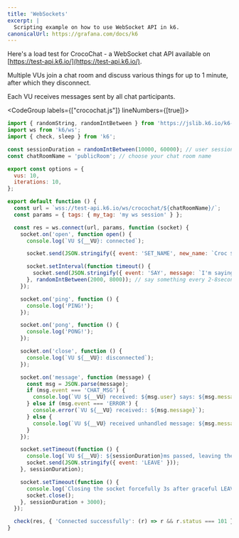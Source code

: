 ```yaml
---
title: 'WebSockets'
excerpt: |
  Scripting example on how to use WebSocket API in k6.
canonicalUrl: https://grafana.com/docs/k6
---
```


Here's a load test for CrocoChat - a WebSocket chat API available on [https://test-api.k6.io/](https://test-api.k6.io/).

Multiple VUs join a chat room and discuss various things for up to 1 minute, after which they disconnect.

Each VU receives messages sent by all chat participants.

<CodeGroup labels={["crocochat.js"]} lineNumbers={[true]}>

```javascript
import { randomString, randomIntBetween } from 'https://jslib.k6.io/k6-utils/1.2.0/index.js';
import ws from 'k6/ws';
import { check, sleep } from 'k6';

const sessionDuration = randomIntBetween(10000, 60000); // user session between 10s and 1m
const chatRoomName = 'publicRoom'; // choose your chat room name

export const options = {
  vus: 10,
  iterations: 10,
};

export default function () {
  const url = `wss://test-api.k6.io/ws/crocochat/${chatRoomName}/`;
  const params = { tags: { my_tag: 'my ws session' } };

  const res = ws.connect(url, params, function (socket) {
    socket.on('open', function open() {
      console.log(`VU ${__VU}: connected`);

      socket.send(JSON.stringify({ event: 'SET_NAME', new_name: `Croc ${__VU}` }));

      socket.setInterval(function timeout() {
        socket.send(JSON.stringify({ event: 'SAY', message: `I'm saying ${randomString(5)}` }));
      }, randomIntBetween(2000, 8000)); // say something every 2-8seconds
    });

    socket.on('ping', function () {
      console.log('PING!');
    });

    socket.on('pong', function () {
      console.log('PONG!');
    });

    socket.on('close', function () {
      console.log(`VU ${__VU}: disconnected`);
    });

    socket.on('message', function (message) {
      const msg = JSON.parse(message);
      if (msg.event === 'CHAT_MSG') {
        console.log(`VU ${__VU} received: ${msg.user} says: ${msg.message}`);
      } else if (msg.event === 'ERROR') {
        console.error(`VU ${__VU} received:: ${msg.message}`);
      } else {
        console.log(`VU ${__VU} received unhandled message: ${msg.message}`);
      }
    });

    socket.setTimeout(function () {
      console.log(`VU ${__VU}: ${sessionDuration}ms passed, leaving the chat`);
      socket.send(JSON.stringify({ event: 'LEAVE' }));
    }, sessionDuration);

    socket.setTimeout(function () {
      console.log(`Closing the socket forcefully 3s after graceful LEAVE`);
      socket.close();
    }, sessionDuration + 3000);
  });

  check(res, { 'Connected successfully': (r) => r && r.status === 101 });
}
```

</CodeGroup>
